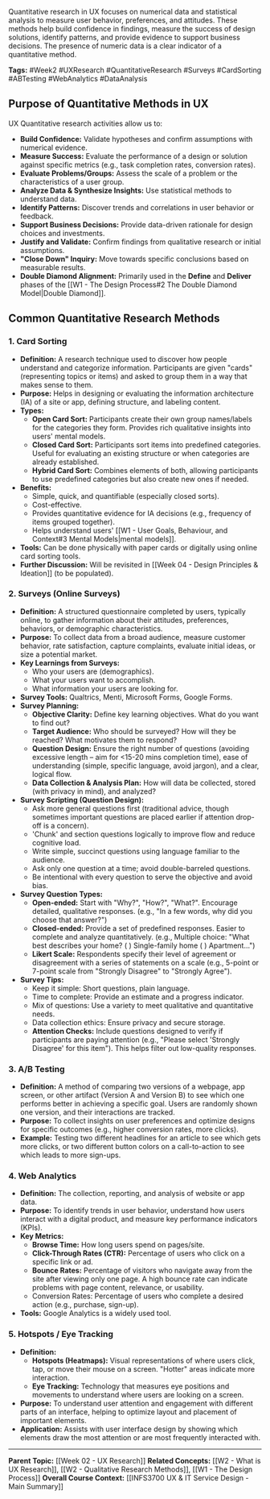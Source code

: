Quantitative research in UX focuses on numerical data and statistical analysis to measure user behavior, preferences, and attitudes. These methods help build confidence in findings, measure the success of design solutions, identify patterns, and provide evidence to support business decisions. The presence of numeric data is a clear indicator of a quantitative method.

**Tags:** #Week2 #UXResearch #QuantitativeResearch #Surveys #CardSorting #ABTesting #WebAnalytics #DataAnalysis

## Purpose of Quantitative Methods in UX

UX Quantitative research activities allow us to:

* **Build Confidence:** Validate hypotheses and confirm assumptions with numerical evidence.
* **Measure Success:** Evaluate the performance of a design or solution against specific metrics (e.g., task completion rates, conversion rates).
* **Evaluate Problems/Groups:** Assess the scale of a problem or the characteristics of a user group.
* **Analyze Data & Synthesize Insights:** Use statistical methods to understand data.
* **Identify Patterns:** Discover trends and correlations in user behavior or feedback.
* **Support Business Decisions:** Provide data-driven rationale for design choices and investments.
* **Justify and Validate:** Confirm findings from qualitative research or initial assumptions.
* **"Close Down" Inquiry:** Move towards specific conclusions based on measurable results.
* **Double Diamond Alignment:** Primarily used in the **Define** and **Deliver** phases of the [[W1 - The Design Process#2 The Double Diamond Model|Double Diamond]].

## Common Quantitative Research Methods

### 1. Card Sorting
* **Definition:** A research technique used to discover how people understand and categorize information. Participants are given "cards" (representing topics or items) and asked to group them in a way that makes sense to them.
* **Purpose:** Helps in designing or evaluating the information architecture (IA) of a site or app, defining structure, and labeling content.
* **Types:**
    * **Open Card Sort:** Participants create their own group names/labels for the categories they form. Provides rich qualitative insights into users' mental models.
    * **Closed Card Sort:** Participants sort items into predefined categories. Useful for evaluating an existing structure or when categories are already established.
    * **Hybrid Card Sort:** Combines elements of both, allowing participants to use predefined categories but also create new ones if needed.
* **Benefits:**
    * Simple, quick, and quantifiable (especially closed sorts).
    * Cost-effective.
    * Provides quantitative evidence for IA decisions (e.g., frequency of items grouped together).
    * Helps understand users' [[W1 - User Goals, Behaviour, and Context#3 Mental Models|mental models]].
* **Tools:** Can be done physically with paper cards or digitally using online card sorting tools.
* **Further Discussion:** Will be revisited in [[Week 04 - Design Principles & Ideation]] (to be populated).

### 2. Surveys (Online Surveys)
* **Definition:** A structured questionnaire completed by users, typically online, to gather information about their attitudes, preferences, behaviors, or demographic characteristics.
* **Purpose:** To collect data from a broad audience, measure customer behavior, rate satisfaction, capture complaints, evaluate initial ideas, or size a potential market.
* **Key Learnings from Surveys:**
    * Who your users are (demographics).
    * What your users want to accomplish.
    * What information your users are looking for.
* **Survey Tools:** Qualtrics, Menti, Microsoft Forms, Google Forms.
* **Survey Planning:**
    * **Objective Clarity:** Define key learning objectives. What do you want to find out?
    * **Target Audience:** Who should be surveyed? How will they be reached? What motivates them to respond?
    * **Question Design:** Ensure the right number of questions (avoiding excessive length – aim for <15-20 mins completion time), ease of understanding (simple, specific language, avoid jargon), and a clear, logical flow.
    * **Data Collection & Analysis Plan:** How will data be collected, stored (with privacy in mind), and analyzed?
* **Survey Scripting (Question Design):**
    * Ask more general questions first (traditional advice, though sometimes important questions are placed earlier if attention drop-off is a concern).
    * 'Chunk' and section questions logically to improve flow and reduce cognitive load.
    * Write simple, succinct questions using language familiar to the audience.
    * Ask only one question at a time; avoid double-barreled questions.
    * Be intentional with every question to serve the objective and avoid bias.
* **Survey Question Types:**
    * **Open-ended:** Start with "Why?", "How?", "What?". Encourage detailed, qualitative responses. (e.g., "In a few words, why did you choose that answer?")
    * **Closed-ended:** Provide a set of predefined responses. Easier to complete and analyze quantitatively. (e.g., Multiple choice: "What best describes your home? ( ) Single-family home ( ) Apartment...")
    * **Likert Scale:** Respondents specify their level of agreement or disagreement with a series of statements on a scale (e.g., 5-point or 7-point scale from "Strongly Disagree" to "Strongly Agree").
* **Survey Tips:**
    * Keep it simple: Short questions, plain language.
    * Time to complete: Provide an estimate and a progress indicator.
    * Mix of questions: Use a variety to meet qualitative and quantitative needs.
    * Data collection ethics: Ensure privacy and secure storage.
    * **Attention Checks:** Include questions designed to verify if participants are paying attention (e.g., "Please select 'Strongly Disagree' for this item"). This helps filter out low-quality responses.

### 3. A/B Testing
* **Definition:** A method of comparing two versions of a webpage, app screen, or other artifact (Version A and Version B) to see which one performs better in achieving a specific goal. Users are randomly shown one version, and their interactions are tracked.
* **Purpose:** To collect insights on user preferences and optimize designs for specific outcomes (e.g., higher conversion rates, more clicks).
* **Example:** Testing two different headlines for an article to see which gets more clicks, or two different button colors on a call-to-action to see which leads to more sign-ups.

### 4. Web Analytics
* **Definition:** The collection, reporting, and analysis of website or app data.
* **Purpose:** To identify trends in user behavior, understand how users interact with a digital product, and measure key performance indicators (KPIs).
* **Key Metrics:**
    * **Browse Time:** How long users spend on pages/site.
    * **Click-Through Rates (CTR):** Percentage of users who click on a specific link or ad.
    * **Bounce Rates:** Percentage of visitors who navigate away from the site after viewing only one page. A high bounce rate can indicate problems with page content, relevance, or usability.
    * Conversion Rates: Percentage of users who complete a desired action (e.g., purchase, sign-up).
* **Tools:** Google Analytics is a widely used tool.

### 5. Hotspots / Eye Tracking
* **Definition:**
    * **Hotspots (Heatmaps):** Visual representations of where users click, tap, or move their mouse on a screen. "Hotter" areas indicate more interaction.
    * **Eye Tracking:** Technology that measures eye positions and movements to understand where users are looking on a screen.
* **Purpose:** To understand user attention and engagement with different parts of an interface, helping to optimize layout and placement of important elements.
* **Application:** Assists with user interface design by showing which elements draw the most attention or are most frequently interacted with.

---
**Parent Topic:** [[Week 02 - UX Research]]
**Related Concepts:** [[W2 - What is UX Research]], [[W2 - Qualitative Research Methods]], [[W1 - The Design Process]]
**Overall Course Context:** [[INFS3700 UX & IT Service Design - Main Summary]]